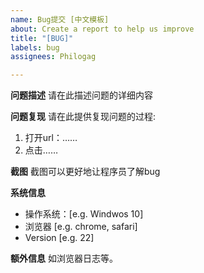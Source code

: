 ```yaml
---
name: Bug提交 [中文模板]
about: Create a report to help us improve
title: "[BUG]"
labels: bug
assignees: Philogag

---
```


**问题描述**
请在此描述问题的详细内容

**问题复现**
请在此提供复现问题的过程:
1. 打开url：……
2. 点击……

**截图**
截图可以更好地让程序员了解bug

**系统信息**
 - 操作系统：[e.g. Windwos 10]
 - 浏览器 [e.g. chrome, safari]
 - Version [e.g. 22]

**额外信息**
如浏览器日志等。
